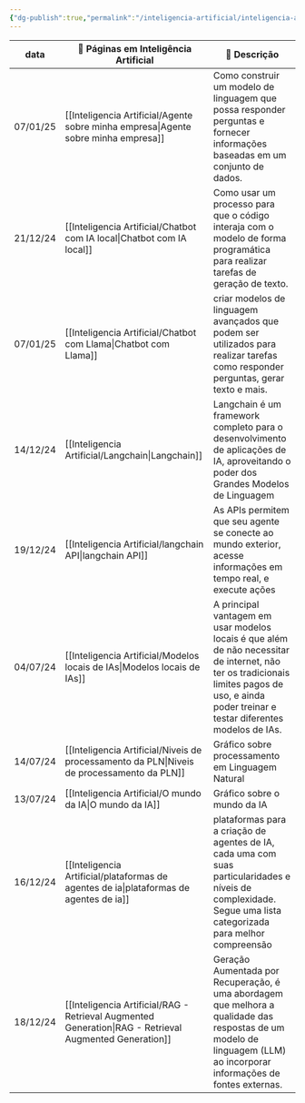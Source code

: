 ```yaml
---
{"dg-publish":true,"permalink":"/inteligencia-artificial/inteligencia-artificial/","title":"Inteligência Artificial","metatags":{"description":"Estudos em Inteligência Artificial"},"pinned":true,"updated":"2025-01-19T19:00:11.924-03:00"}
---
```



| data     | 🤖 Páginas em Inteligência Artificial                                                                     | 📄 Descrição                                                                                                                                                                                  |
| -------- | --------------------------------------------------------------------------------------------------------- | --------------------------------------------------------------------------------------------------------------------------------------------------------------------------------------------- |
| 07/01/25 | [[Inteligencia Artificial/Agente sobre minha empresa\|Agente sobre minha empresa]]                     | Como construir um modelo de linguagem que possa responder perguntas e fornecer informações baseadas em um conjunto de dados.                                                                  |
| 21/12/24 | [[Inteligencia Artificial/Chatbot com IA local\|Chatbot com IA local]]                                 | Como usar um processo para que o código interaja com o modelo de forma programática para realizar tarefas de geração de texto.                                                                |
| 07/01/25 | [[Inteligencia Artificial/Chatbot com Llama\|Chatbot com Llama]]                                       | criar modelos de linguagem avançados que podem ser utilizados para realizar tarefas como responder perguntas, gerar texto e mais.                                                             |
| 14/12/24 | [[Inteligencia Artificial/Langchain\|Langchain]]                                                       | Langchain é um framework completo para o desenvolvimento de aplicações de IA, aproveitando o poder dos Grandes Modelos de Linguagem                                                           |
| 19/12/24 | [[Inteligencia Artificial/langchain API\|langchain API]]                                               | As APIs permitem que seu agente se conecte ao mundo exterior, acesse informações em tempo real, e execute ações                                                                               |
| 04/07/24 | [[Inteligencia Artificial/Modelos locais de IAs\|Modelos locais de IAs]]                               | A principal vantagem em usar modelos locais é que além de não necessitar de internet, não ter os tradicionais limites pagos de uso, e ainda poder treinar e testar diferentes modelos de IAs. |
| 14/07/24 | [[Inteligencia Artificial/Niveis de processamento da PLN\|Niveis de processamento da PLN]]             | Gráfico sobre processamento em Linguagem Natural                                                                                                                                              |
| 13/07/24 | [[Inteligencia Artificial/O mundo da IA\|O mundo da IA]]                                               | Gráfico sobre o mundo da IA                                                                                                                                                                   |
| 16/12/24 | [[Inteligencia Artificial/plataformas de agentes de ia\|plataformas de agentes de ia]]                 | plataformas para a criação de agentes de IA, cada uma com suas particularidades e níveis de complexidade. Segue uma lista categorizada para melhor compreensão                                |
| 18/12/24 | [[Inteligencia Artificial/RAG - Retrieval Augmented Generation\|RAG - Retrieval Augmented Generation]] | Geração Aumentada por Recuperação, é uma abordagem que melhora a qualidade das respostas de um modelo de linguagem (LLM) ao incorporar informações de fontes externas.                        |
